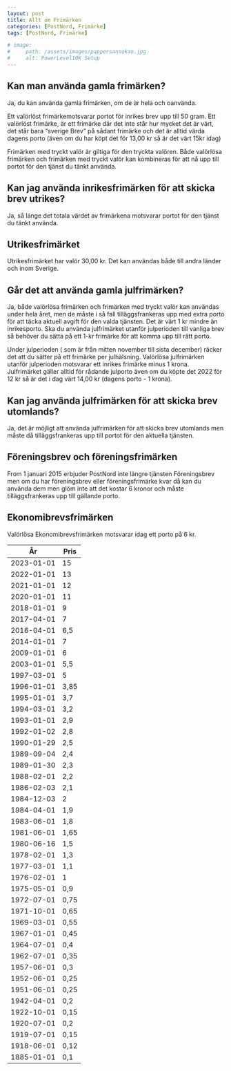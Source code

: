 ```yaml
---
layout: post
title: Allt om Frimärken
categories: [PostNord, Frimärke]
tags: [PostNord, Frimärke]

# image:
#     path: /assets/images/pappersansokan.jpg
#     alt: PowerLevel10K Setup 
---
```


## Kan man använda gamla frimärken?
Ja, du kan använda gamla frimärken, om de är hela och oanvända.

Ett valörlöst frimärkemotsvarar portot för inrikes brev upp till 50 gram. Ett valörlöst frimärke, är ett frimärke där det inte står hur mycket det är värt, det står bara “sverige Brev” på sådant frimärke och det är alltid värda dagens porto (även om du har köpt det för 13,00 kr så är det värt 15kr idag)

Frimärken med tryckt valör är giltiga för den tryckta valören. Både valörlösa frimärken och frimärken med tryckt valör kan kombineras för att nå upp till portot för den tjänst du tänkt använda.

## Kan jag använda inrikesfrimärken för att skicka brev utrikes?
Ja, så länge det totala värdet av frimärkena motsvarar portot för den tjänst du tänkt använda.

## Utrikesfrimärket
Utrikesfrimärket har valör 30,00 kr. Det kan användas både till andra länder och inom Sverige.

## Går det att använda gamla julfrimärken?
Ja, både valörlösa frimärken och frimärken med tryckt valör kan användas under hela året, men de måste i så fall tilläggsfrankeras upp med extra porto för att täcka aktuell avgift för den valda tjänsten. Det är värt 1 kr mindre än inrikesporto. Ska du använda julfrimärket utanför julperioden till vanliga brev så behöver du sätta på ett 1-kr frimärke för att komma upp till rätt porto.

Under julperioden ( som är från mitten november till sista december) räcker det att du sätter på ett frimärke per julhälsning. Valörlösa julfrimärken utanför julperioden motsvarar ett inrikes frimärke minus 1 krona. Julfrimärket gäller alltid för rådande julporto även om du köpte det 2022 för 12 kr så är det i dag värt 14,00 kr (dagens porto - 1 krona).

## Kan jag använda julfrimärken för att skicka brev utomlands?
Ja, det är möjligt att använda julfrimärken för att skicka brev utomlands men måste då
tilläggsfrankeras upp till portot för den aktuella tjänsten.

## Föreningsbrev och föreningsfrimärken
From 1 januari 2015 erbjuder PostNord inte längre tjänsten Föreningsbrev men om du har föreningsbrev eller föreningsfrimärke kvar då kan du använda dem men glöm inte att det kostar 6 kronor och måste tilläggsfrankeras upp till gällande porto.

## Ekonomibrevsfrimärken 
Valörlösa Ekonomibrevsfrimärken motsvarar idag ett porto på 6 kr.


  | År         | Pris  |
  |------------|-------|
  | 2023-01-01 | 15    |
  | 2022-01-01 | 13    |
  | 2021-01-01 | 12    |
  | 2020-01-01 | 11    |
  | 2018-01-01 | 9     |
  | 2017-04-01 | 7     |
  | 2016-04-01 | 6,5   |
  | 2014-01-01 | 7     |
  | 2009-01-01 | 6     |
  | 2003-01-01 | 5,5   |
  | 1997-03-01 | 5     |
  | 1996-01-01 | 3,85  |
  | 1995-01-01 | 3,7   |
  | 1994-03-01 | 3,2   |
  | 1993-01-01 | 2,9   |
  | 1992-01-02 | 2,8   |
  | 1990-01-29 | 2,5   |
  | 1989-09-04 | 2,4   |
  | 1989-01-30 | 2,3   |
  | 1988-02-01 | 2,2   |
  | 1986-02-03 | 2,1   |
  | 1984-12-03 | 2     |
  | 1984-04-01 | 1,9   |
  | 1983-06-01 | 1,8   |
  | 1981-06-01 | 1,65  |
  | 1980-06-16 | 1,5   |
  | 1978-02-01 | 1,3   |
  | 1977-03-01 | 1,1   |
  | 1976-02-01 | 1     |
  | 1975-05-01 | 0,9   |
  | 1972-07-01 | 0,75  |
  | 1971-10-01 | 0,65  |
  | 1969-03-01 | 0,55  |
  | 1967-01-01 | 0,45  |
  | 1964-07-01 | 0,4   |
  | 1962-07-01 | 0,35  |
  | 1957-06-01 | 0,3   |
  | 1952-06-01 | 0,25  |
  | 1951-06-01 | 0,25  |
  | 1942-04-01 | 0,2   |
  | 1922-10-01 | 0,15  |
  | 1920-07-01 | 0,2   |
  | 1919-07-01 | 0,15  |
  | 1918-06-01 | 0,12  |
  | 1885-01-01 | 0,1   |




